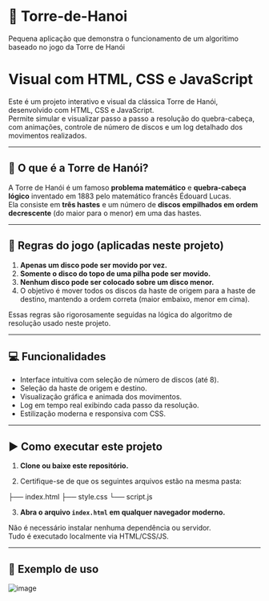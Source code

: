 # 🧠 Torre-de-Hanoi
Pequena aplicação que demonstra o funcionamento de um algoritimo baseado no jogo da Torre de Hanói

# Visual com HTML, CSS e JavaScript

Este é um projeto interativo e visual da clássica Torre de Hanói, desenvolvido com HTML, CSS e JavaScript.  
Permite simular e visualizar passo a passo a resolução do quebra-cabeça, com animações, controle de número de discos e um log detalhado dos movimentos realizados.

---

## 🧩 O que é a Torre de Hanói?

A Torre de Hanói é um famoso **problema matemático** e **quebra-cabeça lógico** inventado em 1883 pelo matemático francês Édouard Lucas.  
Ela consiste em **três hastes** e um número de **discos empilhados em ordem decrescente** (do maior para o menor) em uma das hastes.

---

## 📜 Regras do jogo (aplicadas neste projeto)

1. **Apenas um disco pode ser movido por vez.**
2. **Somente o disco do topo de uma pilha pode ser movido.**
3. **Nenhum disco pode ser colocado sobre um disco menor.**
4. O objetivo é mover todos os discos da haste de origem para a haste de destino, mantendo a ordem correta (maior embaixo, menor em cima).

Essas regras são rigorosamente seguidas na lógica do algoritmo de resolução usado neste projeto.

---

## 💻 Funcionalidades

- Interface intuitiva com seleção de número de discos (até 8).
- Seleção da haste de origem e destino.
- Visualização gráfica e animada dos movimentos.
- Log em tempo real exibindo cada passo da resolução.
- Estilização moderna e responsiva com CSS.

---

## ▶️ Como executar este projeto

1. **Clone ou baixe este repositório.**

2. Certifique-se de que os seguintes arquivos estão na mesma pasta:

├── index.html
├── style.css
└── script.js


3. **Abra o arquivo `index.html` em qualquer navegador moderno.**

Não é necessário instalar nenhuma dependência ou servidor.  
Tudo é executado localmente via HTML/CSS/JS.

---

## 📸 Exemplo de uso

![image](https://github.com/user-attachments/assets/cf11efb4-a0eb-4795-9b28-4c444e3d9ade)


